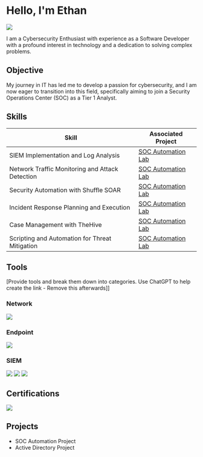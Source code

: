# Hello, I'm Ethan
<a href="https://www.linkedin.com/in/ethan-dann-b516a9193/"><img src="https://img.shields.io/badge/-LinkedIn-0072b1?&style=for-the-badge&logo=linkedin&logoColor=white" /></a>

I am a Cybersecurity Enthusiast with experience as a Software Developer with a profound interest in technology and a dedication to solving complex problems.

## Objective

My journey in IT has led me to develop a passion for cybersecurity, and I am now eager to transition into this field, specifically aiming to join a Security Operations Center (SOC) as a Tier 1 Analyst.

## Skills

| Skill                                         | Associated Project         |
|-----------------------------------------------|----------------------------|
| SIEM Implementation and Log Analysis          | <a href="https://github.com/EthanDann/SOC-Automation-Project">SOC Automation Lab</a>|
| Network Traffic Monitoring and Attack Detection | <a href="https://github.com/EthanDann/SOC-Automation-Project">SOC Automation Lab</a>|
| Security Automation with Shuffle SOAR         | <a href="https://github.com/EthanDann/SOC-Automation-Project">SOC Automation Lab</a>||
| Incident Response Planning and Execution      | <a href="https://github.com/EthanDann/SOC-Automation-Project">SOC Automation Lab</a>|
| Case Management with TheHive                  | <a href="https://github.com/EthanDann/SOC-Automation-Project">SOC Automation Lab</a>|
| Scripting and Automation for Threat Mitigation | <a href="https://github.com/EthanDann/SOC-Automation-Project">SOC Automation Lab</a>|

## Tools
[Provide tools and break them down into categories. Use ChatGPT to help create the link - Remove this afterwards]]

### Network
<div>
    <img src="https://img.shields.io/badge/-Wireshark-1679A7?&style=for-the-badge&logo=Wireshark&logoColor=white" />
</div>

### Endpoint
<div>
    <img src="https://img.shields.io/badge/-Microsoft_Defender_for_Endpoint-00A4EF?&style=for-the-badge&logo=Microsoft&logoColor=white" />
</div>

### SIEM
<div>
    <img src="https://img.shields.io/badge/-Wazuh-333333?&style=for-the-badge" />
    <img src="https://img.shields.io/badge/-Splunk-000000?&style=for-the-badge&logo=Splunk&logoColor=white" />
    <img src="https://img.shields.io/badge/-Elastic-005571?&style=for-the-badge&logo=Elastic&logoColor=white" />
</div>

## Certifications
<div>
<img src="https://img.shields.io/badge/-Security%2B-FF0000?&style=for-the-badge&logo=CompTIA&logoColor=white" />
</div>

## Projects
- SOC Automation Project
- Active Directory Project

